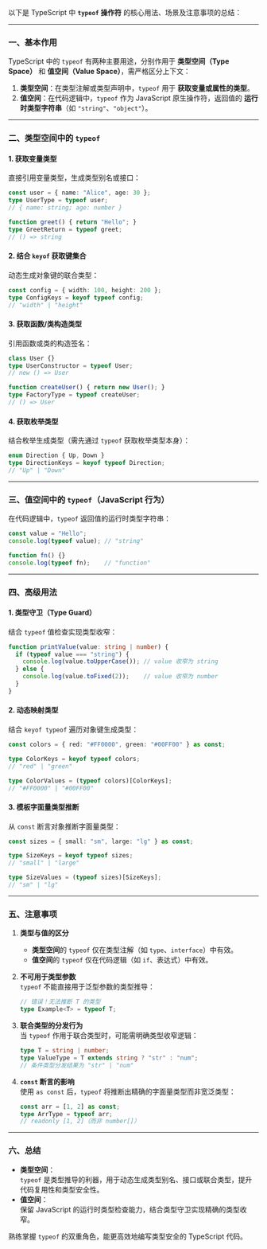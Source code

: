 以下是 TypeScript 中 **`typeof` 操作符** 的核心用法、场景及注意事项的总结：

---

### **一、基本作用**
TypeScript 中的 `typeof` 有两种主要用途，分别作用于 **类型空间（Type Space）** 和 **值空间（Value Space）**，需严格区分上下文：

1. **类型空间**：在类型注解或类型声明中，`typeof` 用于 **获取变量或属性的类型**。  
2. **值空间**：在代码逻辑中，`typeof` 作为 JavaScript 原生操作符，返回值的 **运行时类型字符串**（如 `"string"`、`"object"`）。

---

### **二、类型空间中的 `typeof`**
#### **1. 获取变量类型**
直接引用变量类型，生成类型别名或接口：  
```typescript
const user = { name: "Alice", age: 30 };
type UserType = typeof user; 
// { name: string; age: number }

function greet() { return "Hello"; }
type GreetReturn = typeof greet; 
// () => string
```

#### **2. 结合 `keyof` 获取键集合**
动态生成对象键的联合类型：  
```typescript
const config = { width: 100, height: 200 };
type ConfigKeys = keyof typeof config; 
// "width" | "height"
```

#### **3. 获取函数/类构造类型**
引用函数或类的构造签名：  
```typescript
class User {}
type UserConstructor = typeof User; 
// new () => User

function createUser() { return new User(); }
type FactoryType = typeof createUser; 
// () => User
```

#### **4. 获取枚举类型**
结合枚举生成类型（需先通过 `typeof` 获取枚举类型本身）：  
```typescript
enum Direction { Up, Down }
type DirectionKeys = keyof typeof Direction; 
// "Up" | "Down"
```

---

### **三、值空间中的 `typeof`（JavaScript 行为）**
在代码逻辑中，`typeof` 返回值的运行时类型字符串：  
```typescript
const value = "Hello";
console.log(typeof value); // "string"

function fn() {}
console.log(typeof fn);    // "function"
```

---

### **四、高级用法**
#### **1. 类型守卫（Type Guard）**
结合 `typeof` 值检查实现类型收窄：  
```typescript
function printValue(value: string | number) {
  if (typeof value === "string") {
    console.log(value.toUpperCase()); // value 收窄为 string
  } else {
    console.log(value.toFixed(2));    // value 收窄为 number
  }
}
```

#### **2. 动态映射类型**
结合 `keyof typeof` 遍历对象键生成类型：  
```typescript
const colors = { red: "#FF0000", green: "#00FF00" } as const;

type ColorKeys = keyof typeof colors; 
// "red" | "green"

type ColorValues = (typeof colors)[ColorKeys]; 
// "#FF0000" | "#00FF00"
```

#### **3. 模板字面量类型推断**
从 `const` 断言对象推断字面量类型：  
```typescript
const sizes = { small: "sm", large: "lg" } as const;

type SizeKeys = keyof typeof sizes; 
// "small" | "large"

type SizeValues = (typeof sizes)[SizeKeys]; 
// "sm" | "lg"
```

---

### **五、注意事项**
1. **类型与值的区分**  
   - **类型空间**的 `typeof` 仅在类型注解（如 `type`、`interface`）中有效。  
   - **值空间**的 `typeof` 仅在代码逻辑（如 `if`、表达式）中有效。

2. **不可用于类型参数**  
   `typeof` 不能直接用于泛型参数的类型推导：  
   ```typescript
   // 错误！无法推断 T 的类型
   type Example<T> = typeof T;
   ```

3. **联合类型的分发行为**  
   当 `typeof` 作用于联合类型时，可能需明确类型收窄逻辑：  
   ```typescript
   type T = string | number;
   type ValueType = T extends string ? "str" : "num"; 
   // 条件类型分发结果为 "str" | "num"
   ```

4. **`const` 断言的影响**  
   使用 `as const` 后，`typeof` 将推断出精确的字面量类型而非宽泛类型：  
   ```typescript
   const arr = [1, 2] as const;
   type ArrType = typeof arr; 
   // readonly [1, 2]（而非 number[]）
   ```

---

### **六、总结**
- **类型空间**：  
  `typeof` 是类型推导的利器，用于动态生成类型别名、接口或联合类型，提升代码复用性和类型安全性。  
- **值空间**：  
  保留 JavaScript 的运行时类型检查能力，结合类型守卫实现精确的类型收窄。  

熟练掌握 `typeof` 的双重角色，能更高效地编写类型安全的 TypeScript 代码。